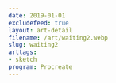 ```yaml
---
date: 2019-01-01
excludefeed: true
layout: art-detail
filename: /art/waiting2.webp
slug: waiting2
arttags:
- sketch
program: Procreate
---
```

